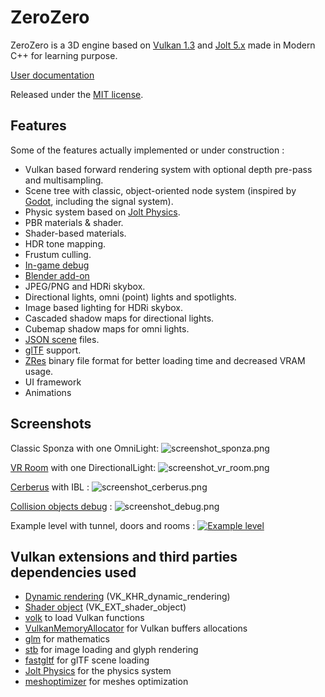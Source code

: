 # ZeroZero

ZeroZero is a 3D engine based on [Vulkan 1.3](https://www.vulkan.org/) and [Jolt 5.x](https://github.com/jrouwe/JoltPhysics) made in Modern C++ for learning purpose.

[User documentation](https://henrimichelon.github.io/ZeroZero/)

Released under the [MIT license](https://github.com/HenriMichelon/zero_zero/blob/main/LICENSE.txt).

Features
---------------------------------------------------------------------------
Some of the features actually implemented or under construction :

- Vulkan based forward rendering system with optional depth pre-pass and multisampling.
- Scene tree with classic, object-oriented node system (inspired by [Godot](https://docs.godotengine.org), including the signal system).
- Physic system based on [Jolt Physics](https://github.com/jrouwe/JoltPhysics).
- PBR materials & shader.
- Shader-based materials.
- HDR tone mapping.
- Frustum culling.
- [In-game debug](https://henrimichelon.github.io/ZeroZero/md_004_debug_renderer.html)
- [Blender add-on](https://henrimichelon.github.io/ZeroZero/md_003_blender_add_on.html)
- JPEG/PNG and HDRi skybox.
- Directional lights, omni (point) lights and spotlights.
- Image based lighting for HDRi skybox.
- Cascaded shadow maps for directional lights.
- Cubemap shadow maps for omni lights.
- [JSON scene](https://henrimichelon.github.io/ZeroZero/md_002_file_formats.html) files.
- [glTF](https://henrimichelon.github.io/ZeroZero/md_002_file_formats.html) support.
- [ZRes](https://henrimichelon.github.io/ZeroZero/md_002_file_formats.html) binary file format for better loading time and decreased VRAM usage.
- UI framework
- Animations

Screenshots
---------------------------------------------------------------------------
Classic Sponza with one OmniLight:
![screenshot_sponza.png](https://henrimichelon.github.io/ZeroZero/screenshot_sponza.png)

[VR Room](https://sketchfab.com/3d-models/unreal-vr-room-01-f7c42add167045a2bcb88d921ea9fd61) with one DirectionalLight:
![screenshot_vr_room.png](https://henrimichelon.github.io/ZeroZero/screenshot_vr_room.png)

[Cerberus](https://sketchfab.com/3d-models/cerberusffvii-gun-model-by-andrew-maximov-d08c461f8217491892ad5dd29b436c90) with IBL :
![screenshot_cerberus.png](https://henrimichelon.github.io/ZeroZero/screenshot_cerberus.png)

[Collision objects debug](https://henrimichelon.github.io/ZeroZero/md_004_debug_renderer.html) :
![screenshot_debug.png](https://henrimichelon.github.io/ZeroZero/screenshot_debug.png)

Example level with tunnel, doors and rooms :
[![Example level](https://img.youtube.com/vi/qW5M_U54oBU/0.jpg)](https://www.youtube.com/watch?v=qW5M_U54oBU)


Vulkan extensions and third parties dependencies used
---------------------------------------------------------------------------
- [Dynamic rendering](https://docs.vulkan.org/samples/latest/samples/extensions/dynamic_rendering/README.html) (VK_KHR_dynamic_rendering)
- [Shader object](https://docs.vulkan.org/samples/latest/samples/extensions/shader_object/README.html) (VK_EXT_shader_object)
- [volk](https://github.com/zeux/volk) to load Vulkan functions
- [VulkanMemoryAllocator](https://github.com/GPUOpen-LibrariesAndSDKs/VulkanMemoryAllocator) for Vulkan buffers allocations
- [glm](https://github.com/g-truc/glm) for mathematics
- [stb](https://github.com/nothings/stb) for image loading and glyph rendering
- [fastgltf](https://github.com/spnda/fastgltf) for glTF scene loading
- [Jolt Physics](https://github.com/jrouwe/JoltPhysics) for the physics system
- [meshoptimizer](https://github.com/zeux/meshoptimizer) for meshes optimization
 